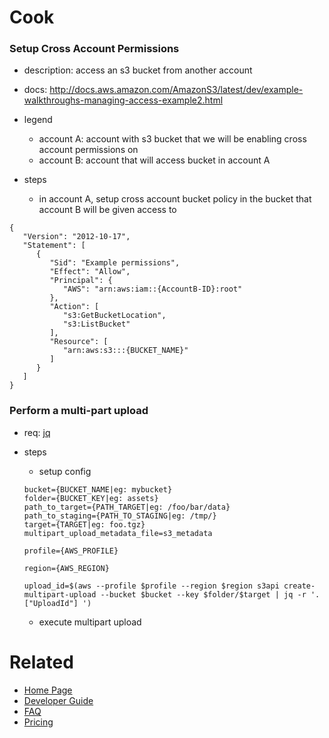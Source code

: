 # Cook

### Setup Cross Account Permissions
- description: access an s3 bucket from another account
- docs: http://docs.aws.amazon.com/AmazonS3/latest/dev/example-walkthroughs-managing-access-example2.html
- legend
    - account A: account with s3 bucket that we will be enabling cross account permissions on
    - account B: account that will access bucket in account A

- steps
    - in account A, setup cross account bucket policy in the bucket that account B will be given access to
```
{
   "Version": "2012-10-17",
   "Statement": [
      {
         "Sid": "Example permissions",
         "Effect": "Allow",
         "Principal": {
            "AWS": "arn:aws:iam::{AccountB-ID}:root"
         },
         "Action": [
            "s3:GetBucketLocation",
            "s3:ListBucket"
         ],
         "Resource": [
            "arn:aws:s3:::{BUCKET_NAME}"
         ]
      }
   ]
}
```

### Perform a multi-part upload
- req: [jq](https://stedolan.github.io/jq/)

- steps
    - setup config
    ```
    bucket={BUCKET_NAME|eg: mybucket}
    folder={BUCKET_KEY|eg: assets}
    path_to_target={PATH_TARGET|eg: /foo/bar/data}
    path_to_staging={PATH_TO_STAGING|eg: /tmp/}
    target={TARGET|eg: foo.tgz}
    multipart_upload_metadata_file=s3_metadata

    profile={AWS_PROFILE}

    region={AWS_REGION}

    upload_id=$(aws --profile $profile --region $region s3api create-multipart-upload --bucket $bucket --key $folder/$target | jq -r '.["UploadId"] ')
    ```
    - execute multipart upload

# Related
- [Home Page](https://aws.amazon.com/s3/)
- [Developer Guide](https://docs.aws.amazon.com/AmazonS3/latest/dev/Welcome.html)
- [FAQ](https://aws.amazon.com/s3/faqs/)
- [Pricing](https://aws.amazon.com/s3/pricing/)
